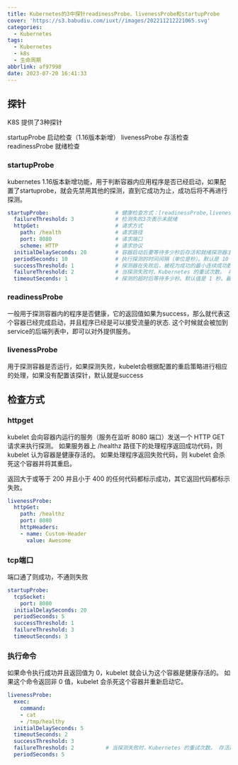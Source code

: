 ```yaml
---
title: Kubernetes的3中探针readinessProbe、livenessProbe和startupProbe
cover: 'https://s3.babudiu.com/iuxt//images/202211212221065.svg'
categories:
  - Kubernetes
tags:
  - Kubernetes
  - k8s
  - 生命周期
abbrlink: af97998
date: 2023-07-20 16:41:33
---
```


## 探针

K8S 提供了3种探针

startupProbe    启动检查（1.16版本新增）
livenessProbe   存活检查
readinessProbe  就绪检查

### startupProbe

kubernetes 1.16版本新增功能，用于判断容器内应用程序是否已经启动，如果配置了startuprobe，就会先禁用其他的探测，直到它成功为止，成功后将不再进行探测。

```yml
startupProbe:                     # 健康检查方式：[readinessProbe,livenessProbe,StartupProbe]
  failureThreshold: 3             # 检测失败3次表示未就绪
  httpGet:                        # 请求方式
    path: /health                 # 请求路径
    port: 8080                    # 请求端口
    scheme: HTTP                  # 请求协议
  initialDelaySeconds: 20         # 容器启动后要等待多少秒后存活和就绪探测器才被初始化，默认是 0 秒，最小值是 0。
  periodSeconds: 10               # 执行探测的时间间隔（单位是秒）。默认是 10 秒。最小值是 1。 
  successThreshold: 1             # 探测器在失败后，被视为成功的最小连续成功数。默认值是 1 存活和启动探测的这个值必须是1 最小值是 1
  failureThreshold: 2             # 当探测失败时，Kubernetes 的重试次数。 存活探测情况下的放弃就意味着重新启动容器。 就绪探测情况下的放弃 Pod 会被打上未就绪的标签。默认值是 3。最小值是 1。
  timeoutSeconds: 1               # 探测的超时后等待多少秒。默认值是 1 秒。最小值是 1。
```

### readinessProbe

一般用于探测容器内的程序是否健康，它的返回值如果为success，那么就代表这个容器已经完成启动，并且程序已经是可以接受流量的状态. 这个时候就会被加到service的后端列表中，即可以对外提供服务。

### livenessProbe

用于探测容器是否运行，如果探测失败，kubelet会根据配置的重启策略进行相应的处理，如果没有配置该探针，默认就是success


## 检查方式

### httpget

kubelet 会向容器内运行的服务（服务在监听 8080 端口）发送一个 HTTP GET 请求来执行探测。 如果服务器上 /healthz 路径下的处理程序返回成功代码，则 kubelet 认为容器是健康存活的。 如果处理程序返回失败代码，则 kubelet 会杀死这个容器并将其重启。

返回大于或等于 200 并且小于 400 的任何代码都标示成功，其它返回代码都标示失败。

```yml
livenessProbe:
  httpGet:
    path: /healthz
    port: 8080
    httpHeaders:
    - name: Custom-Header
      value: Awesome
```

### tcp端口

端口通了则成功，不通则失败

```yml
startupProbe:
  tcpSocket:
    port: 8080
  initialDelaySeconds: 20
  periodSeconds: 5
  successThreshold: 1
  failureThreshold: 3
  timeoutSeconds: 3
```

### 执行命令

如果命令执行成功并且返回值为 0，kubelet 就会认为这个容器是健康存活的。 如果这个命令返回非 0 值，kubelet 会杀死这个容器并重新启动它。

```yml
livenessProbe:
  exec:
    command:
    - cat
    - /tmp/healthy
  initialDelaySeconds: 5
  timeoutSeconds: 2
  successThreshold: 3
  failureThreshold: 2          # 当探测失败时，Kubernetes 的重试次数。 存活探测情况下的放弃就意味着重新启动容器。 就绪探测情况下的放弃 Pod 会被打上未就绪的标签。默认值是 3。最小值是 1。
  periodSeconds: 5
```